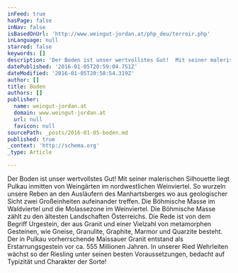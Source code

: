 ```yaml
---
inFeed: true
hasPage: false
inNav: false
isBasedOnUrl: 'http://www.weingut-jordan.at/php_deu/terroir.php'
inLanguage: null
starred: false
keywords: []
description: 'Der Boden ist unser wertvollstes Gut!  Mit seiner malerischen Silhouette liegt Pulkau inmitten von Weingärten im nordwestlichen Weinviertel. So wurzeln '
datePublished: '2016-01-05T20:59:04.751Z'
dateModified: '2016-01-05T20:58:54.319Z'
author: []
title: Boden
authors: []
publisher:
  name: weingut-jordan.at
  domain: www.weingut-jordan.at
  url: null
  favicon: null
sourcePath: _posts/2016-01-05-boden.md
published: true
_context: 'http://schema.org'
_type: Article

---
```

Der Boden ist unser wertvollstes Gut! Mit seiner malerischen Silhouette liegt Pulkau inmitten von Weingärten im nordwestlichen Weinviertel. So wurzeln unsere Reben an den Ausläufern des Manhartsberges wo aus geologischer Sicht zwei Großeinheiten aufeinander treffen. Die Böhmische Masse im Waldviertel und die Molassezone im Weinviertel.   Die Böhmische Masse zählt zu den ältesten Landschaften Österreichs. Die Rede ist von dem Begriff Urgestein, der aus Granit und einer Vielzahl von metamorphen Gesteinen, wie Gneise, Granulite, Graphite, Marmor und Quarzite besteht. Der in Pulkau vorherrschende Maissauer Granit entstand als Erstarrungsgestein vor ca. 555 Millionen Jahren. In unserer Ried Wehrleiten wächst so der Riesling unter seinen besten Voraussetzungen, bedacht auf Typizität und Charakter der Sorte!